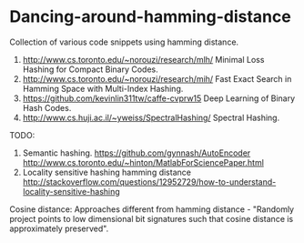 # Dancing-around-hamming-distance

Collection of various code snippets using hamming distance.

1. http://www.cs.toronto.edu/~norouzi/research/mlh/ Minimal Loss Hashing for Compact Binary Codes.
2. http://www.cs.toronto.edu/~norouzi/research/mih/ Fast Exact Search in Hamming Space with Multi-Index Hashing.
3. https://github.com/kevinlin311tw/caffe-cvprw15 Deep Learning of Binary Hash Codes.
4. http://www.cs.huji.ac.il/~yweiss/SpectralHashing/ Spectral Hashing.


TODO:

1. Semantic hashing.
    https://github.com/gynnash/AutoEncoder
    http://www.cs.toronto.edu/~hinton/MatlabForSciencePaper.html 
2. Locality sensitive hashing hamming distance
    http://stackoverflow.com/questions/12952729/how-to-understand-locality-sensitive-hashing
    


Cosine distance:
Approaches different from hamming distance - "Randomly project points to low dimensional bit signatures such that cosine distance is approximately preserved". 

